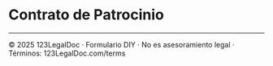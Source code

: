 # Contrato de Patrocinio

---
© 2025 123LegalDoc · Formulario DIY · No es asesoramiento legal · Términos: 123LegalDoc.com/terms
